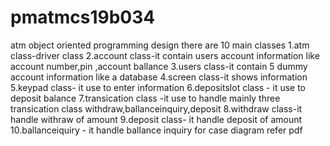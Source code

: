 # pmatmcs19b034
atm object oriented programming design 
there are 10 main classes
1.atm class-driver class
2.account class-it contain users account information like account number,pin ,account ballance
3.users class-it contain 5 dummy account information like a database 
4.screen class-it shows information
5.keypad class- it use to enter information
6.depositslot class - it use to deposit balance
7.transication class -it use to handle mainly three transication class withdraw,ballanceinquiry,deposit
8.withdraw class-it handle withraw of amount
9.deposit class- it handle deposit of amount
10.ballanceiquiry - it handle ballance inquiry
for case diagram refer pdf 
